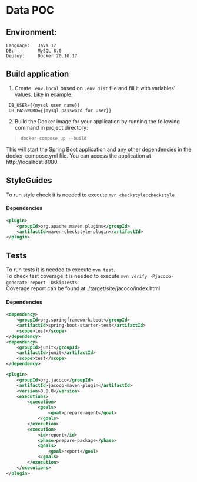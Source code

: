 # Data POC

## Environment:

```
Language:   Java 17
DB:         MySQL 8.0
Deploy:     Docker 20.10.17
```

## Build application


1. Create `.env.local` based on `.env.dist` file and fill it with variables' values. Like in example:
```text
 DB_USER={{mysql user name}}
 DB_PASSWORD={{mysql password for user}}
```

2. Build the Docker image for your application by running the following command in project directory:
> `docker-compose up --build`

This will start the Spring Boot application and any other dependencies in the docker-compose.yml file. You can access the application at http://localhost:8080.

## StyleGuides

To run style check it is needed to execute `mvn checkstyle:checkstyle`
#### Dependencies

```xml
<plugin>
    <groupId>org.apache.maven.plugins</groupId>
    <artifactId>maven-checkstyle-plugin</artifactId>
</plugin>
```

## Tests

To run tests it is needed to execute `mvn test`.  
To check test coverage it is needed to execute `mvn verify -Pjacoco-generate-report -DskipTests`.  
Coverage report can be found at ./target/site/jacoco/index.html

#### Dependencies

```xml
<dependency>
    <groupId>org.springframework.boot</groupId>
    <artifactId>spring-boot-starter-test</artifactId>
    <scope>test</scope>
</dependency>
<dependency>
    <groupId>junit</groupId>
    <artifactId>junit</artifactId>
    <scope>test</scope>
</dependency>

<plugin>
    <groupId>org.jacoco</groupId>
    <artifactId>jacoco-maven-plugin</artifactId>
    <version>0.8.8</version>
    <executions>
        <execution>
            <goals>
                <goal>prepare-agent</goal>
            </goals>
        </execution>
        <execution>
            <id>report</id>
            <phase>prepare-package</phase>
            <goals>
                <goal>report</goal>
            </goals>
        </execution>
    </executions>
</plugin>
```
